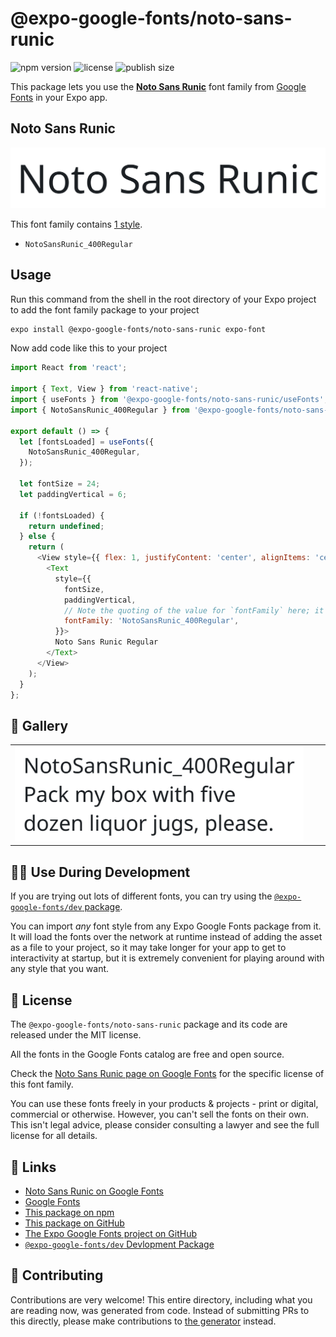 # @expo-google-fonts/noto-sans-runic

![npm version](https://flat.badgen.net/npm/v/@expo-google-fonts/noto-sans-runic)
![license](https://flat.badgen.net/github/license/expo/google-fonts)
![publish size](https://flat.badgen.net/packagephobia/install/@expo-google-fonts/noto-sans-runic)

This package lets you use the [**Noto Sans Runic**](https://fonts.google.com/specimen/Noto+Sans+Runic) font family from [Google Fonts](https://fonts.google.com/) in your Expo app.

## Noto Sans Runic

![Noto Sans Runic](./font-family.png)

This font family contains [1 style](#-gallery).

- `NotoSansRunic_400Regular`

## Usage

Run this command from the shell in the root directory of your Expo project to add the font family package to your project
```sh
expo install @expo-google-fonts/noto-sans-runic expo-font
```

Now add code like this to your project
```js
import React from 'react';

import { Text, View } from 'react-native';
import { useFonts } from '@expo-google-fonts/noto-sans-runic/useFonts';
import { NotoSansRunic_400Regular } from '@expo-google-fonts/noto-sans-runic/400Regular';

export default () => {
  let [fontsLoaded] = useFonts({
    NotoSansRunic_400Regular,
  });

  let fontSize = 24;
  let paddingVertical = 6;

  if (!fontsLoaded) {
    return undefined;
  } else {
    return (
      <View style={{ flex: 1, justifyContent: 'center', alignItems: 'center' }}>
        <Text
          style={{
            fontSize,
            paddingVertical,
            // Note the quoting of the value for `fontFamily` here; it expects a string!
            fontFamily: 'NotoSansRunic_400Regular',
          }}>
          Noto Sans Runic Regular
        </Text>
      </View>
    );
  }
};

```

## 🔡 Gallery


||||
|-|-|-|
|![NotoSansRunic_400Regular](./NotoSansRunic_400Regular.ttf.png)||||


## 👩‍💻 Use During Development

If you are trying out lots of different fonts, you can try using the [`@expo-google-fonts/dev` package](https://github.com/expo/google-fonts/tree/master/font-packages/dev#readme).

You can import *any* font style from any Expo Google Fonts package from it. It will load the fonts
over the network at runtime instead of adding the asset as a file to your project, so it may take longer
for your app to get to interactivity at startup, but it is extremely convenient
for playing around with any style that you want.

## 📖 License

The `@expo-google-fonts/noto-sans-runic` package and its code are released under the MIT license.

All the fonts in the Google Fonts catalog are free and open source.

Check the [Noto Sans Runic page on Google Fonts](https://fonts.google.com/specimen/Noto+Sans+Runic) for the specific license of this font family.

You can use these fonts freely in your products & projects - print or digital, commercial or otherwise. However, you can't sell the fonts on their own. This isn't legal advice, please consider consulting a lawyer and see the full license for all details.

## 🔗 Links

- [Noto Sans Runic on Google Fonts](https://fonts.google.com/specimen/Noto+Sans+Runic)
- [Google Fonts](https://fonts.google.com/)
- [This package on npm](https://www.npmjs.com/package/@expo-google-fonts/noto-sans-runic)
- [This package on GitHub](https://github.com/expo/google-fonts/tree/master/font-packages/noto-sans-runic)
- [The Expo Google Fonts project on GitHub](https://github.com/expo/google-fonts)
- [`@expo-google-fonts/dev` Devlopment Package](https://github.com/expo/google-fonts/tree/master/font-packages/dev)

## 🤝 Contributing

Contributions are very welcome! This entire directory, including what you are reading now, was generated from code. Instead of submitting PRs to this directly, please make contributions to [the generator](https://github.com/expo/google-fonts/tree/master/packages/generator) instead.
